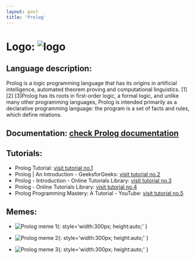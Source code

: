 ```yaml
---
layout: post
title: 'Prolog'
---
```

# Logo: ![logo](https://www.tiobe.com/wp-content/themes/tiobe/tiobe-index/images/Prolog.png)

## Language description: 
Prolog is a logic programming language that has its origins in artificial intelligence, automated theorem proving and computational linguistics. [1] [2] [3]Prolog has its roots in first-order logic, a formal logic, and unlike many other programming languages, Prolog is intended primarily as a declarative programming language: the program is a set of facts and rules, which define relations.

## Documentation: [check Prolog documentation](https://www.swi-prolog.org/pldoc/index.html)

## Tutorials:
* Prolog Tutorial:
 [visit tutorial no.1](https://www.tutorialspoint.com/prolog/index.htm)
* Prolog | An Introduction - GeeksforGeeks:
 [visit tutorial no.2](https://www.geeksforgeeks.org/prolog-an-introduction/)
* Prolog - Introduction - Online Tutorials Library:
 [visit tutorial no.3](https://www.tutorialspoint.com/prolog/prolog_introduction.htm)
*  Prolog - Online Tutorials Library:
 [visit tutorial no.4](https://www.tutorialspoint.com/prolog/prolog_tutorial.pdf)
* Prolog Programming Mastery: A Tutorial - YouTube:
 [visit tutorial no.5](https://www.youtube.com/playlist?list=PLYxxXQ8nHJeBYHbKRqcabHcPlKGOLHypr)

## Memes: 
* ![Prolog meme 1](https://remote-tools-images.s3.amazonaws.com/programmer-memes/10.jpg){: style='width:300px; height:auto;' }

* ![Prolog meme 2](https://static.demilked.com/wp-content/uploads/2021/08/programmer-coding-jokes-fb52.png){: style='width:300px; height:auto;' }

* ![Prolog meme 3](https://s3.amazonaws.com/rails-camp-tutorials/blog/programming+memes/programming-or-googling.jpg){: style='width:300px; height:auto;' }

